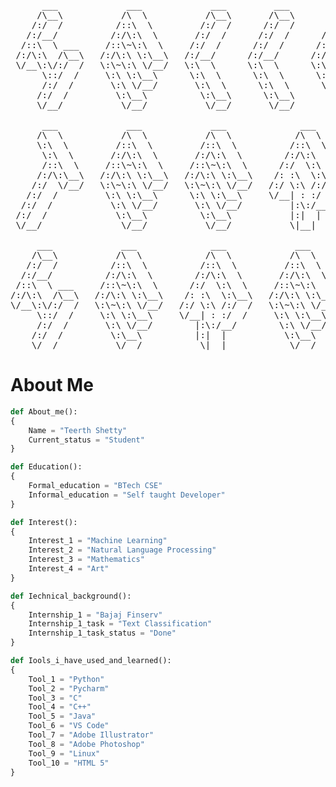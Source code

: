 <pre>
      ___             ___             ___         ___         ___     
     /\__\           /\  \           /\__\       /\__\       /\  \    
    /:/  /          /::\  \         /:/  /      /:/  /      /::\  \   
   /:/__/          /:/\:\  \       /:/  /      /:/  /      /:/\:\  \  
  /::\  \ ___     /::\~\:\  \     /:/  /      /:/  /      /:/  \:\  \ 
 /:/\:\  /\__\   /:/\:\ \:\__\   /:/__/      /:/__/      /:/__/ \:\__\
 \/__\:\/:/  /   \:\~\:\ \/__/   \:\  \      \:\  \      \:\  \ /:/  /
      \::/  /     \:\ \:\__\      \:\  \      \:\  \      \:\  /:/  / 
      /:/  /       \:\ \/__/       \:\  \      \:\  \      \:\/:/  /  
     /:/  /         \:\__\          \:\__\      \:\__\      \::/  /   
     \/__/           \/__/           \/__/       \/__/       \/__/    

      ___             ___             ___              ___            ___              ___
     /\  \           /\  \           /\  \            /\  \          /\  \            /\__\ 
     \:\  \         /::\  \         /::\  \          /::\  \         \:\  \          /:/  / 
      \:\  \       /:/\:\  \       /:/\:\  \        /:/\:\  \         \:\  \        /:/__/
      /::\  \     /::\~\:\  \     /::\~\:\  \      /:/  \:\  \        /::\  \      /::\  \ __
     /:/\:\__\   /:/\:\ \:\__\   /:/\:\ \:\__\    /: :\  \:\__\      /:/\:\__\    /:/\:\  /\__\
    /:/  \/__/   \:\~\:\ \/__/   \:\~\:\ \/__/   /:/ \:\ /:/  /     /:/  \/__/    \/__\:\/:/  /
   /:/  /         \:\ \:\__\      \:\ \:\__\     \/__| : :/  /     /:/  /              \::/  /
  /:/  /           \:\ \/__/       \:\ \/__/         |:\:/__/     /:/  /               /:/  /
 /:/  /             \:\__\          \:\__\           |:|  |      /:/  /               /:/  / 
 \/__/               \/__/           \/__/           \|__|       \/__/                \/__/
          
     ___             ___              ___             ___      
    /\__\           /\  \            /\  \           /\  \
   /:/  /          /::\  \          /::\  \         /::\  \
  /:/__/          /:/\:\  \        /:/\:\  \       /:/\:\  \
 /::\  \ ___     /::\~\:\  \      /:/  \:\  \     /::\~\:\  \
/:/\:\  /\__\   /:/\:\ \:\__\    /: :\  \:\__\   /:/\:\ \:\__\
\/__\:\/:/  /   \:\~\:\ \/__/   /:/ \:\ /:/  /   \:\~\:\ \/__/
     \::/  /     \:\ \:\__\     \/__| : :/  /     \:\ \:\__\
     /:/  /       \:\ \/__/        |:\:/__/        \:\ \/__/
    /:/  /         \:\__\          |:|  |           \:\__\
    \/__/           \/__/           \|__|            \/__/ 
</pre>
# About Me 
```Python
def About_me():
{ 
    Name = "Teerth Shetty"
    Current_status = "Student"
} 

def Education(): 
{ 
    Formal_education = "BTech CSE" 
    Informal_education = "Self taught Developer" 
}

def Interest():
{ 
    Interest_1 = "Machine Learning" 
    Interest_2 = "Natural Language Processing" 
    Interest_3 = "Mathematics" 
    Interest_4 = "Art" 
}

def Iechnical_background(): 
{ 
    Internship_1 = "Bajaj Finserv"
    Internship_1_task = "Text Classification"
    Internship_1_task_status = "Done"
} 

def Iools_i_have_used_and_learned(): 
{ 
    Tool_1 = "Python" 
    Tool_2 = "Pycharm" 
    Tool_3 = "C"
    Tool_4 = "C++" 
    Tool_5 = "Java" 
    Tool_6 = "VS Code" 
    Tool_7 = "Adobe Illustrator"
    Tool_8 = "Adobe Photoshop" 
    Tool_9 = "Linux"
    Tool_10 = "HTML 5"
}

```



<!--
about me(): <br>
{ <br>
&emsp;    name = "Teerth Shetty"<br>
&emsp;    current_status = "Student"<br>
} <br>

def education(): <br>
{ <br>
&emsp;    formal_education = "BTech CSE" <br>
&emsp;    informal_education_1 = "Self taught Developer and 
Designer" <br>
} <br>
<br>

def interest(): <br>
{ <br>
&emsp;    interest_1 = "Machine Learning" <br>
&emsp;    interest_2 = "Natural Language Processing" <br>
&emsp;    interest_3 = "Mathematics" <br>
&emsp;    interest_4 = "Art" <br>
}<br>

technical_background(): <br>
{ <br>
&emsp;    Internship_1 = "Bajaj Finserv" <br>
&emsp;    Internship_1_task = "Text Classification" <br>
&emsp;    Internship_1_task_status = "Done" <br>
} <br>

def tools_i_have_used_and_learned(): <br>
{ <br>
&emsp;    tool_1 = "Python" <br>
&emsp;    tool_2 = "Pycharm" <br>
&emsp;    tool_3 = "C" <br>
&emsp;    tool_4 = "C++" <br>
&emsp;    tool_5 = "Java" <br> 
&emsp;    tool_6 = "VS Code" <br>
&emsp;    tool_7 = "Adobe Illustrator" <br>
&emsp;    tool_8 = "Adobe Photoshop" <br> 
&emsp;    tool_9 = "Linux" <br>
&emsp;    tool_10 = "HTML 5" <br>
} <br>
-->










